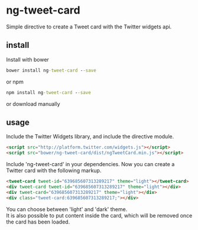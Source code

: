 # ng-tweet-card

Simple directive to create a Tweet card with the Twitter widgets api.

## install
Install with bower

```cmd
bower install ng-tweet-card --save
```

or npm

```cmd
npm install ng-tweet-card --save
```
or download manually

## usage


Include the Twitter Widgets library, and include the directive module.

```html
<script src="http://platform.twitter.com/widgets.js"></script>
<script src="bower/ng-tweet-card/dist/ngTweetCard.min.js"></script>
```
Include 'ng-tweet-card' in your dependencies.
Now you can create a Twitter card with the following markup.

```html
<tweet-card tweet-id="639685607313289217" theme="light"></tweet-card>
<div tweet-card tweet-id="639685607313289217" theme="light"></div>
<div tweet-card="639685607313289217" theme="light"></div>
<div class="tweet-card:639685607313289217;"></div>
```

You can choose between 'light' and 'dark' theme.  
It is also possible to put content inside the card, which will be removed once the card has been loaded.
